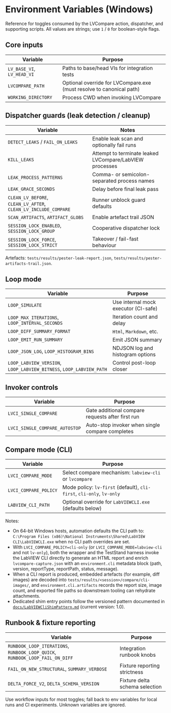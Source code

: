 <!-- markdownlint-disable-next-line MD041 -->
# Environment Variables (Windows)

Reference for toggles consumed by the LVCompare action, dispatcher, and supporting scripts.
All values are strings; use `1` / `0` for boolean-style flags.

## Core inputs

| Variable | Purpose |
| -------- | ------- |
| `LV_BASE_VI`, `LV_HEAD_VI` | Paths to base/head VIs for integration tests |
| `LVCOMPARE_PATH` | Optional override for LVCompare.exe (must resolve to canonical path) |
| `WORKING_DIRECTORY` | Process CWD when invoking LVCompare |

## Dispatcher guards (leak detection / cleanup)

| Variable | Notes |
| -------- | ----- |
| `DETECT_LEAKS` / `FAIL_ON_LEAKS` | Enable leak scan and optionally fail runs |
| `KILL_LEAKS` | Attempt to terminate leaked LVCompare/LabVIEW processes |
| `LEAK_PROCESS_PATTERNS` | Comma- or semicolon-separated process names |
| `LEAK_GRACE_SECONDS` | Delay before final leak pass |
| `CLEAN_LV_BEFORE`, `CLEAN_LV_AFTER`, `CLEAN_LV_INCLUDE_COMPARE` | Runner unblock guard defaults |
| `SCAN_ARTIFACTS`, `ARTIFACT_GLOBS` | Enable artefact trail JSON |
| `SESSION_LOCK_ENABLED`, `SESSION_LOCK_GROUP` | Cooperative dispatcher lock |
| `SESSION_LOCK_FORCE`, `SESSION_LOCK_STRICT` | Takeover / fail-fast behaviour |

Artefacts: `tests/results/pester-leak-report.json`, `tests/results/pester-artifacts-trail.json`.

## Loop mode

| Variable | Purpose |
| -------- | ------- |
| `LOOP_SIMULATE` | Use internal mock executor (CI-safe) |
| `LOOP_MAX_ITERATIONS`, `LOOP_INTERVAL_SECONDS` | Iteration count and delay |
| `LOOP_DIFF_SUMMARY_FORMAT` | `Html`, `Markdown`, etc. |
| `LOOP_EMIT_RUN_SUMMARY` | Emit JSON summary |
| `LOOP_JSON_LOG`, `LOOP_HISTOGRAM_BINS` | NDJSON log and histogram options |
| `LOOP_LABVIEW_VERSION`, `LOOP_LABVIEW_BITNESS`, `LOOP_LABVIEW_PATH` | Control post-loop closer |

## Invoker controls

| Variable | Purpose |
| -------- | ------- |
| `LVCI_SINGLE_COMPARE` | Gate additional compare requests after first run |
| `LVCI_SINGLE_COMPARE_AUTOSTOP` | Auto-stop invoker when single compare completes |

## Compare mode (CLI)

| Variable | Purpose |
| -------- | ------- |
| `LVCI_COMPARE_MODE` | Select compare mechanism: `labview-cli` or `lvcompare` |
| `LVCI_COMPARE_POLICY` | Mode policy: `lv-first` (default), `cli-first`, `cli-only`, `lv-only` |
| `LABVIEW_CLI_PATH` | Optional override for `LabVIEWCLI.exe` (defaults below) |

Notes:

- On 64-bit Windows hosts, automation defaults the CLI path to:
  `C:\Program Files (x86)\National Instruments\Shared\LabVIEW CLI\LabVIEWCLI.exe` when
  no CLI path overrides are set.
- With `LVCI_COMPARE_POLICY=cli-only` (or `LVCI_COMPARE_MODE=labview-cli` and not `lv-only`), both
  the wrapper and the TestStand harness invoke the LabVIEW CLI directly to generate an HTML report
  and enrich `lvcompare-capture.json` with an `environment.cli` metadata block (path, version,
  reportType, reportPath, status, message).
- When a CLI report is produced, embedded artefacts (for example, diff images) are decoded into
  `tests/results/<session>/compare/cli-images/`, and `environment.cli.artifacts` records the report
  size, image count, and exported file paths so downstream tooling can rehydrate attachments.
- Dedicated shim entry points follow the versioned pattern documented in
  [`docs/LabVIEWCliShimPattern.md`](./LabVIEWCliShimPattern.md) (current version: 1.0).

## Runbook & fixture reporting

| Variable | Purpose |
| -------- | ------- |
| `RUNBOOK_LOOP_ITERATIONS`, `RUNBOOK_LOOP_QUICK`, `RUNBOOK_LOOP_FAIL_ON_DIFF` | Integration runbook knobs |
| `FAIL_ON_NEW_STRUCTURAL`, `SUMMARY_VERBOSE` | Fixture reporting strictness |
| `DELTA_FORCE_V2`, `DELTA_SCHEMA_VERSION` | Fixture delta schema selection |

Use workflow inputs for most toggles; fall back to env variables for local runs and CI
experiments. Unknown variables are ignored.
